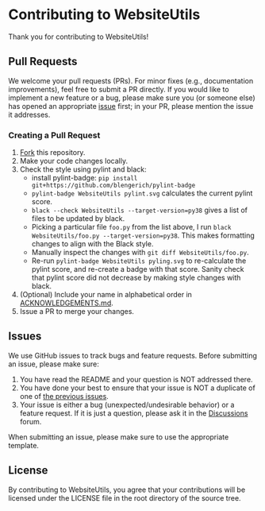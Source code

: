 # Contributing to WebsiteUtils
Thank you for contributing to WebsiteUtils!


## Pull Requests
We welcome your pull requests (PRs).
For minor fixes (e.g., documentation improvements), feel free to submit a PR directly.
If you would like to implement a new feature or a bug, please make sure you (or someone else) has opened an appropriate [issue](https://github.com/blengerich/website_utils/issues) first; in your PR, please mention the issue it addresses.

### Creating a Pull Request
1. [Fork](https://github.com/blengerich/website_utils/fork) this repository.
2. Make your code changes locally.
3. Check the style using pylint and black:
    - install pylint-badge: `pip install git+https://github.com/blengerich/pylint-badge`
    - `pylint-badge WebsiteUtils pylint.svg` calculates the current pylint score.
    - `black --check WebsiteUtils --target-version=py38` gives a list of files to be updated by black.
    - Picking a particular file `foo.py` from the list above, I run `black WebsiteUtils/foo.py --target-version=py38`. This makes formatting changes to align with the Black style.
    - Manually inspect the changes with `git diff WebsiteUtils/foo.py`.
    - Re-run `pylint-badge WebsiteUtils pyling.svg` to re-calculate the pylint score, and re-create a badge with that score. Sanity check that pylint score did not decrease by making style changes with black.
4. (Optional) Include your name in alphabetical order in [ACKNOWLEDGEMENTS.md](https://github.com/blengerich/website_utils/blob/main/ACKNOWLEDGEMENTS.md).
5. Issue a PR to merge your changes.


## Issues
We use GitHub issues to track bugs and feature requests.
Before submitting an issue, please make sure:

1. You have read the README and your question is NOT addressed there.
2. You have done your best to ensure that your issue is NOT a duplicate of one of [the previous issues](https://github.com/blengerich/website_utils/issues).
3. Your issue is either a bug (unexpected/undesirable behavior) or a feature request.
If it is just a question, please ask it in the [Discussions](https://github.com/blengerich/website_utils/discussions) forum.

When submitting an issue, please make sure to use the appropriate template.


## License
By contributing to WebsiteUtils, you agree that your contributions will be licensed
under the LICENSE file in the root directory of the source tree.
